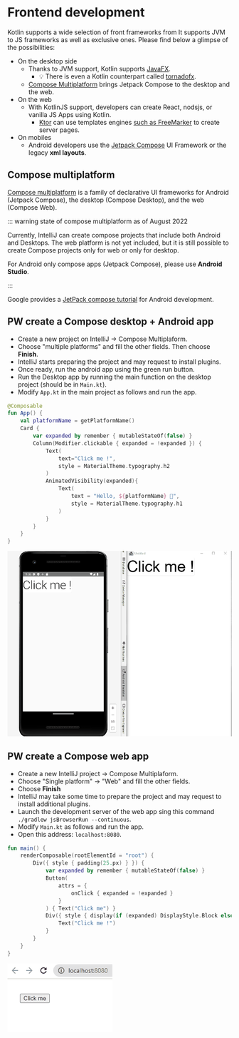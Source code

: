 # Frontend development

Kotlin supports a wide selection of front frameworks from
It supports JVM to JS frameworks as well as exclusive ones. Please find below a glimpse of the possibilities:

- On the desktop side
  - Thanks to JVM support, Kotlin supports [JavaFX](https://openjfx.io/).
    - :bulb: There is even a Kotlin counterpart called [tornadofx](https://tornadofx.io/).
  - [Compose Multiplatform](https://www.jetbrains.com/lp/compose-mpp/) brings Jetpack Compose to the desktop and the web.
- On the web
  - With KotlinJS support, developers can create React, nodsjs, or vanilla JS Apps using Kotlin.
    - [Ktor](https://ktor.io/docs/creating-interactive-website.html) can use templates engines [such as FreeMarker](https://freemarker.apache.org/) to create server pages.
- On mobiles
  - Android developers use the [Jetpack Compose](https://developer.android.com/jetpack/compose) UI Framework or the legacy **xml layouts**.

## Compose multiplatform

[Compose multiplatform](https://blog.jetbrains.com/kotlin/2021/08/compose-multiplatform-goes-alpha/) is a family of declarative UI frameworks for Android (Jetpack Compose), the desktop (Compose Desktop), and the web (Compose Web).

::: warning state of compose multiplatform as of August 2022

Currently, IntelliJ can create compose projects that include both Android and Desktops.
The web platform is not yet included, but it is still possible to create Compose projects only for web or only for desktop.

For Android only compose apps (Jetpack Compose), please use **Android Studio**.

:::

Google provides a [JetPack compose tutorial](https://developer.android.com/jetpack/compose/tutorial) for Android development.

## PW create a Compose desktop + Android app

- Create a new project on IntelliJ -> Compose Multiplaform.
- Choose "multiple platforms" and fill the other fields. Then choose **Finish**.
- IntelliJ starts preparing the project and may request to install plugins.
- Once ready, run the android app using the green run button.
- Run the Desktop app by running the main function on the desktop project (should be in `Main.kt`).
- Modify `App.kt` in the main project as follows and run the app.

```kotlin
@Composable
fun App() {
    val platformName = getPlatformName()
    Card {
        var expanded by remember { mutableStateOf(false) }
        Column(Modifier.clickable { expanded = !expanded }) {
            Text(
                text="Click me !",
                style = MaterialTheme.typography.h2
            )
            AnimatedVisibility(expanded){
                Text(
                    text = "Hello, ${platformName} 🎊",
                    style = MaterialTheme.typography.h1
                )
            }
        }
    }
}
```

![compose multiplatform demo](../../assets/compose-multiplaform.gif)

## PW create a Compose web app

- Create a new IntelliJ project -> Compose Multiplaform.
- Choose "Single platform" -> "Web" and fill the other fields.
- Choose **Finish**
- IntelliJ may take some time to prepare the project and may request to install additional plugins.
- Launch the development server of the web app sing this command ` ./gradlew jsBrowserRun --continuous`.
- Modify `Main.kt` as follows and run the app.
- Open this address: `localhost:8080`.

```kotlin
fun main() {
    renderComposable(rootElementId = "root") {
        Div({ style { padding(25.px) } }) {
            var expanded by remember { mutableStateOf(false) }
            Button(
                attrs = {
                    onClick { expanded = !expanded }
                }
            ) { Text("Click me") }
            Div({ style { display(if (expanded) DisplayStyle.Block else DisplayStyle.None) } }) {
                Text("Click me !")
            }
        }
    }
}
```

![compose multiplatform demo](../../assets/compose-multiplaform-web.gif)
